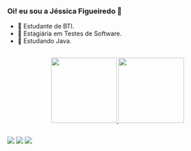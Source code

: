 ### Oi! eu sou a Jéssica Figueiredo 👋

- 🎲 Estudante de BTI.
- 🔭 Estagiária em Testes de Software.
- 🌱 Estudando Java.

##

<div align="center">
  <a href="https://github.com/jess-figueiredo">
  <img height="150em" src="https://github-readme-stats.vercel.app/api?username=jess-figueiredo&show_icons=true&theme=cobalt&include_all_commits=true&count_private=true"/>
  <img height="150em" src="https://github-readme-stats.vercel.app/api/top-langs/?username=jess-figueiredo&layout=compact&langs_count=7&theme=cobalt"/>
</div>

##

<div> 
  <a href="https://www.instagram.com/jessie_figueired" target="_blank"><img src="https://img.shields.io/badge/-Instagram-%23E4405F?style=for-the-badge&logo=instagram&logoColor=white" target="_blank"></a>
  <a href = "mailto:jhessikafeitosa@hotmaiç.com.br"><img src="https://img.shields.io/badge/-Gmail-%23333?style=for-the-badge&logo=gmail&logoColor=white" target="_blank"></a>
  <a href="https://www.linkedin.com/in/j%C3%A9ssica-figueiredo-482a42185/" target="_blank"><img src="https://img.shields.io/badge/-LinkedIn-%230077B5?style=for-the-badge&logo=linkedin&logoColor=white" target="_blank"></a> 
 
</div>
